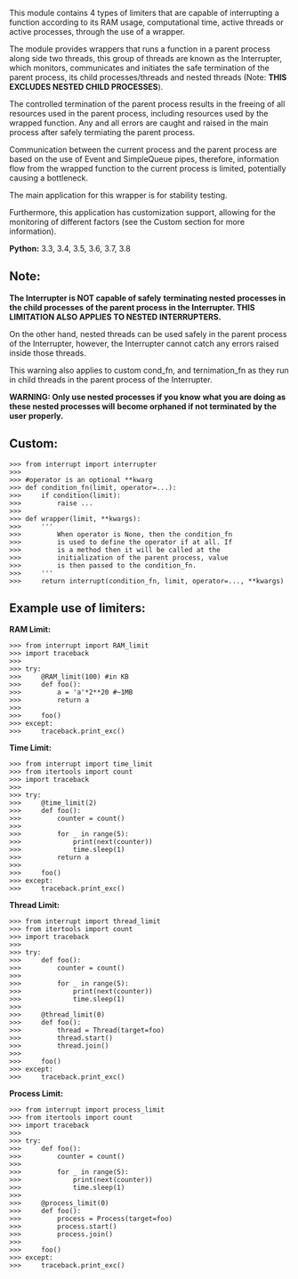 This module contains 4 types of limiters that are capable
of interrupting a function according to its RAM usage,
computational time, active threads or active processes,
through the use of a wrapper.  

The module provides wrappers that runs a function in a
parent process along side two threads, this group of
threads are known as the Interrupter, which monitors,
communicates and initiates the safe termination of the
parent process, its child processes/threads and nested
threads (Note: **THIS EXCLUDES NESTED CHILD PROCESSES**).  

The controlled termination of the parent process results in
the freeing of all resources used in the parent process,
including resources used by the wrapped function. Any and
all errors are caught and raised in the main process after
safely termiating the parent process.  

Communication between the current process and the parent
process are based on the use of Event and SimpleQueue pipes,
therefore, information flow from the wrapped function to the
current process is limited, potentially causing a bottleneck.  

The main application for this wrapper is for stability testing.  

Furthermore, this application has customization support, allowing
for the monitoring of different factors (see the Custom section
for more information).

**Python:** 3.3, 3.4, 3.5, 3.6, 3.7, 3.8  

## Note:
**The Interrupter is NOT capable of safely**
**terminating nested processes in the child processes**
**of the parent process in the Interrupter. THIS**
**LIMITATION ALSO APPLIES TO NESTED INTERRUPTERS.**

On the other hand, nested threads can be used
safely in the parent process of the Interrupter,
however, the Interrupter cannot catch any errors
raised inside those threads.

This warning also applies to custom cond_fn,
and ternimation_fn as they run in child threads
in the parent process of the Interrupter.

**WARNING: Only use nested processes if you know**
**what you are doing as these nested processes will**
**become orphaned if not terminated by the user**
**properly.**

## Custom:
```
>>> from interrupt import interrupter
>>> 
>>> #operator is an optional **kwarg
>>> def condition_fn(limit, operator=...):
>>>     if condition(limit):
>>>         raise ...
>>> 
>>> def wrapper(limit, **kwargs):
>>>     '''
>>>         When operator is None, then the condition_fn
>>>         is used to define the operator if at all. If
>>>         is a method then it will be called at the
>>>         initialization of the parent process, value
>>>         is then passed to the condition_fn.
>>>     '''
>>>     return interrupt(condition_fn, limit, operator=..., **kwargs)
```

## Example use of limiters:
**RAM Limit:**
```
>>> from interrupt import RAM_limit
>>> import traceback
>>>
>>> try:
>>>     @RAM_limit(100) #in KB
>>>     def foo():
>>>         a = 'a'*2**20 #~1MB
>>>         return a
>>>     
>>>     foo()
>>> except:
>>>     traceback.print_exc()
```

**Time Limit:**
```
>>> from interrupt import time_limit
>>> from itertools import count
>>> import traceback
>>> 
>>> try:
>>>     @time_limit(2)
>>>     def foo():
>>>         counter = count()
>>>         
>>>         for _ in range(5):
>>>             print(next(counter))
>>>             time.sleep(1)
>>>         return a
>>>     
>>>     foo()
>>> except:
>>>     traceback.print_exc()
```

**Thread Limit:**
```
>>> from interrupt import thread_limit
>>> from itertools import count
>>> import traceback
>>> 
>>> try:
>>>     def foo():
>>>         counter = count()
>>>         
>>>         for _ in range(5):
>>>             print(next(counter))
>>>             time.sleep(1)
>>>     
>>>     @thread_limit(0)
>>>     def foo():
>>>         thread = Thread(target=foo)
>>>         thread.start()
>>>         thread.join()
>>>     
>>>     foo()
>>> except:
>>>     traceback.print_exc()
```

**Process Limit:**
```
>>> from interrupt import process_limit
>>> from itertools import count
>>> import traceback
>>> 
>>> try:
>>>     def foo():
>>>         counter = count()
>>>         
>>>         for _ in range(5):
>>>             print(next(counter))
>>>             time.sleep(1)
>>>     
>>>     @process_limit(0)
>>>     def foo():
>>>         process = Process(target=foo)
>>>         process.start()
>>>         process.join()
>>>     
>>>     foo()
>>> except:
>>>     traceback.print_exc()
```

